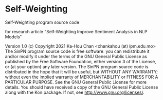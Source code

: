 # Self-Weighting

Self-Weighting program source code

for research article "Self-Weighting Improve Sentiment Analysis in NLP Models"

Version 1.0
(c) Copyright 2021 Ka-Hou Chan <chankahou (at) ipm.edu.mo>
The SinPN program source code is free software: you can redistribute
it and/or modify it under the terms of the GNU General Public License
as published by the Free Software Foundation, either version 3 of the License,
or (at your option) any later version.
The SinPN program source code is distributed in the hope that it will be useful,
but WITHOUT ANY WARRANTY; without even the implied warranty of MERCHANTABILITY
or FITNESS FOR A PARTICULAR PURPOSE.  See the GNU General Public License for
more details.
You should have received a copy of the GNU General Public License
along with the Kon package.  If not, see <http://www.gnu.org/licenses/>.
